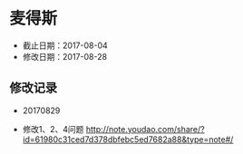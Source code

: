 # 麦得斯
- 截止日期：2017-08-04
- 修改日期：2017-08-28  

## 修改记录
- 20170829
* 修改1、2、4问题
http://note.youdao.com/share/?id=61980c31ced7d378dbfebc5ed7682a88&type=note#/



